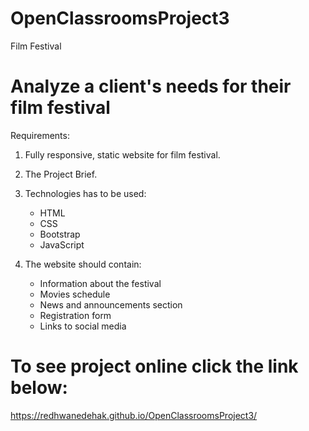 # OpenClassroomsProject3
Film Festival
# Analyze a client's needs for their film festival
Requirements:

1. Fully responsive, static website for film festival.

2. The Project Brief.

3. Technologies has to be used:
   - HTML
   - CSS
   - Bootstrap
   - JavaScript

4. The website should contain:
   - Information about the festival
   - Movies schedule
   - News and announcements section
   - Registration form
   - Links to social media

# To see project online click the link below:
https://redhwanedehak.github.io/OpenClassroomsProject3/
